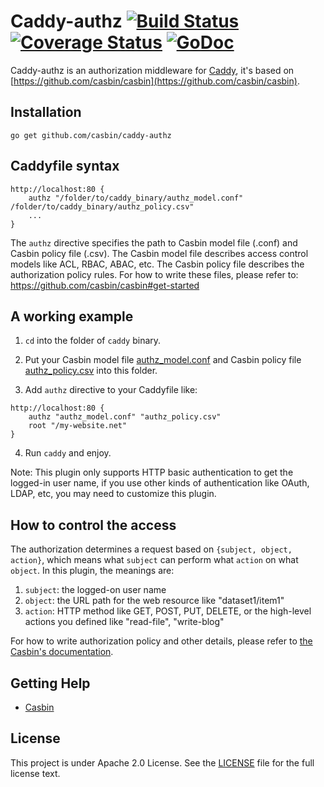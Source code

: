Caddy-authz [![Build Status](https://travis-ci.org/casbin/caddy-authz.svg?branch=master)](https://travis-ci.org/casbin/caddy-authz) [![Coverage Status](https://coveralls.io/repos/github/casbin/caddy-authz/badge.svg?branch=master)](https://coveralls.io/github/casbin/caddy-authz?branch=master) [![GoDoc](https://godoc.org/github.com/casbin/caddy-authz?status.svg)](https://godoc.org/github.com/casbin/caddy-authz)
======

Caddy-authz is an authorization middleware for [Caddy](https://github.com/mholt/caddy), it's based on [https://github.com/casbin/casbin](https://github.com/casbin/casbin).

## Installation

    go get github.com/casbin/caddy-authz

## Caddyfile syntax

```
http://localhost:80 {
    authz "/folder/to/caddy_binary/authz_model.conf" /folder/to/caddy_binary/authz_policy.csv"
    ...
}
```

The ``authz`` directive specifies the path to Casbin model file (.conf) and Casbin policy file (.csv). The Casbin model file describes access control models like ACL, RBAC, ABAC, etc. The Casbin policy file describes the authorization policy rules. For how to write these files, please refer to: https://github.com/casbin/casbin#get-started

## A working example

1. ``cd`` into the folder of ``caddy`` binary.

2. Put your Casbin model file [authz_model.conf](https://github.com/casbin/caddy-authz/blob/master/authz_model.conf) and Casbin policy file [authz_policy.csv](https://github.com/casbin/caddy-authz/blob/master/authz_policy.csv) into this folder.

3. Add ``authz`` directive to your Caddyfile like:

```
http://localhost:80 {
    authz "authz_model.conf" "authz_policy.csv"
    root "/my-website.net"
}
```

4. Run ``caddy`` and enjoy.

Note: This plugin only supports HTTP basic authentication to get the logged-in user name, if you use other kinds of authentication like OAuth, LDAP, etc, you may need to customize this plugin.

## How to control the access

The authorization determines a request based on ``{subject, object, action}``, which means what ``subject`` can perform what ``action`` on what ``object``. In this plugin, the meanings are:

1. ``subject``: the logged-on user name
2. ``object``: the URL path for the web resource like "dataset1/item1"
3. ``action``: HTTP method like GET, POST, PUT, DELETE, or the high-level actions you defined like "read-file", "write-blog"


For how to write authorization policy and other details, please refer to [the Casbin's documentation](https://github.com/casbin/casbin).

## Getting Help

- [Casbin](https://github.com/casbin/casbin)

## License

This project is under Apache 2.0 License. See the [LICENSE](LICENSE) file for the full license text.
